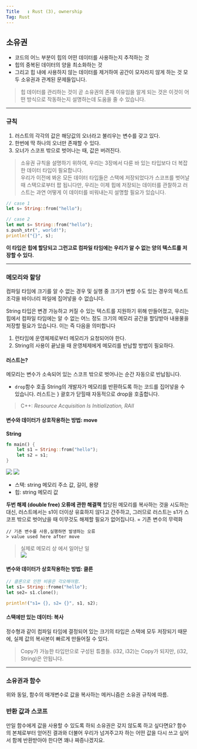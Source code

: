 ```yaml
---
Title	: Rust (3), ownership
Tag: Rust
---
```



## 소유권

- 코드의 어느 부분이 힙의 어떤 데이터를 사용하는지 추적하는 것
- 힙의 중복된 데이터의 양을 최소화하는 것
- 그리고 힙 내에 사용하지 않는 데이터를 제거하여 공간이 모자라지 않게 하는 것
 모두 소유권과 관계된 문제들입니다. 

> 힙 데이터를 관리하는 것이 곧 소유권의 존재 이유임을 알게 되는 것은 이것이 어떤 방식으로 작동하는지 설명하는데 도움을 줄 수 있습니다.   

- - - -
### 규칙

1. 러스트의 각각의 값은 해당값의 오너라고 불리우는 변수를 갖고 있다.
2. 한번에 딱 하나의 오너만 존재할 수 있다.
3. 오너가 스코프 밖으로 벗어나는 때, 값은 버려진다.


> 소유권 규칙을 설명하기 위하여, 우리는 3장에서 다룬 바 있는 타입보다 더 복잡한 데이터 타입이 필요합니다.   
> 우리가 이전에 봐온 모든 데이터 타입들은 스택에 저장되었다가 스코프를 벗어날 때 스택으로부터 팝 됩니다만, 우리는 이제 힙에 저장되는 데이터를 관찰하고 러스트는 과연 어떻게 이 데이터를 비워내는지 설명할 필요가 있습니다.  


```rust
// case 1
let s= String::from("hello");

// case 2
let mut s= String::from("hello");
s.push_str(", world!");
println!("{}", s);
```

**이 타입은 힙에 할당되고 그런고로 컴파일 타임에는 우리가 알 수 없는 양의 텍스트를 저장할 수 있다.** 
- - - -
### 메모리와 할당

컴파일 타임에 크기를 알 수 없는 경우 및 실행 중 크기가 변할 수도 있는 경우의 텍스트 조각을 바이너리 파일에 집어넣을 수 없습니다.

String 타입은 변경 가능하고 커질 수 있는 텍스트를 지원하기 위해 만들어졌고, 우리는 힙에서 컴파일 타임에는 알 수 없는 어느 정도 크기의 메모리 공간을 할당받아 내용물을 저장할 필요가 있습니다. 
이는 즉 다음을 의미합니다
1. 런타임에 운영체제로부터 메모리가 요청되어야 한다.
2. String의 사용이 끝났을 때 운영체제에게 메모리를 반납할 방법이 필요하다.

#### 러스트는?

메모리는 변수가 소속되어 있는 스코프 밖으로 벗어나는 순간 자동으로 반납됩니다.

- `drop`함수 호출
String의 개발자가 메모리를 반환하도록 하는 코드를 집어넣을 수 있습니다. 러스트는 } 괄호가 닫힐때 자동적으로 drop을 호출합니다.

> C++: *Resource Acquisition Is Initialization, RAII*  

#### 변수와 데이터가 상호작용하는 방법: move
**String**
```rust
fn main() {
	let s1 = String::from("hello");
	let s2 = s1;
}
```

![](https://rinthel.github.io/rust-lang-book-ko/img/trpl04-01.svg)
![](https://rinthel.github.io/rust-lang-book-ko/img/trpl04-02.svg)

- 스택: string 메모리 주소 값, 길이, 용량
- 힙: string 메모리 값

**두번 해제 (double free) 오류에 관한 해결책**
할당된 메모리를 복사하는 것을 시도하는 대신, 러스트에서는 s1이 더이상 유효하지 않다고 간주하고, 그러므로 러스트는 s1가 스코프 밖으로 벗어났을 때 이무것도 해제할 필요가 없어집니다. 
= 기존 변수의 무력화
```
// 기존 변수를 사용,실행하면 발생하는 오류
> value used here after move
```

> 실제로 메모리 상 에서 일어난 일  
![](https://rinthel.github.io/rust-lang-book-ko/img/trpl04-04.svg)

#### 변수와 데이터가 상호작용하는 방법: 클론

```rust
// 클론으로 인한 비용은 각오해야함.
let s1= String::frome("hello");
let se2= s1.clone();

println!("s1= {}, s2= {}", s1, s2);
```

#### 스택에만 있는 데이터: 복사
정수형과 같이 컴파일 타임에 결정되어 있는 크기의 타입은 스택에 모두 저장되기 때문에, 실제 값의 복사본이 빠르게 만들어질 수 있다.
> Copy가 가능한 타입만으로 구성된 튜플들. (i32, i32)는 Copy가 되지만, (i32, String)은 안됩니다.  

- - - -
### 소유권과 함수
위와 동일, 함수의 매개변수로 값을 복사하는 메커니즘은 소유권 규칙에 따름.

### 반환 값과 스코프

만일 함수에게 값을 사용할 수 있도록 하되 소유권은 갖지 않도록 하고 싶다면요? 함수의 본체로부터 얻어진 결과와 더불어 우리가 넘겨주고자 하는 어떤 값을 다시 쓰고 싶어서 함께 반환받아야 한다면 꽤나 짜증나겠지요. 



